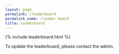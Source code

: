 ```yaml
---
layout: page
permalink: /leaderboard
permalink_name: /leader board
title: Leaderboard
---
```


{% include leaderboard.html %}

To update the leaderboard, please contact the admin.
